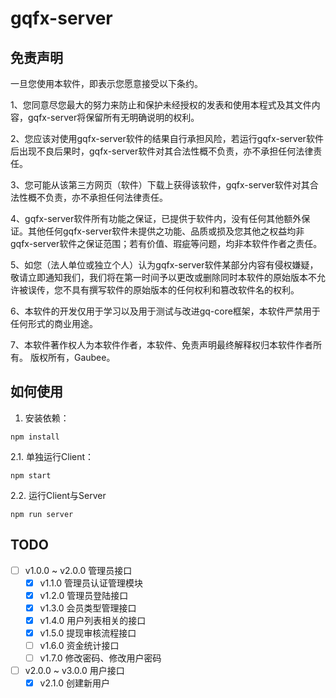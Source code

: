 # gqfx-server 

## 免责声明

一旦您使用本软件，即表示您愿意接受以下条约。

1、您同意尽您最大的努力来防止和保护未经授权的发表和使用本程式及其文件内容，gqfx-server将保留所有无明确说明的权利。 

2、您应该对使用gqfx-server软件的结果自行承担风险，若运行gqfx-server软件后出现不良后果时，gqfx-server软件对其合法性概不负责，亦不承担任何法律责任。 

3、您可能从该第三方网页（软件）下载上获得该软件，gqfx-server软件对其合法性概不负责，亦不承担任何法律责任。 

4、gqfx-server软件所有功能之保证，已提供于软件内，没有任何其他额外保证。其他任何gqfx-server软件未提供之功能、品质或损及您其他之权益均非gqfx-server软件之保证范围；若有价值、瑕疵等问题，均非本软件作者之责任。 

5、如您（法人单位或独立个人）认为gqfx-server软件某部分内容有侵权嫌疑，敬请立即通知我们，我们将在第一时间予以更改或删除同时本软件的原始版本不允许被误传，您不具有撰写软件的原始版本的任何权利和篡改软件名的权利。

6、本软件的开发仅用于学习以及用于测试与改进gq-core框架，本软件严禁用于任何形式的商业用途。 

7、本软件著作权人为本软件作者，本软件、免责声明最终解释权归本软件作者所有。 版权所有，Gaubee。

## 如何使用

1. 安装依赖：
```
npm install
```



2.1. 单独运行Client：
```
npm start
```

2.2. 运行Client与Server
```
npm run server
```


## TODO

- [ ] v1.0.0 ~ v2.0.0 管理员接口
  - [x] v1.1.0 管理员认证管理模块
  - [x] v1.2.0 管理员登陆接口
  - [x] v1.3.0 会员类型管理接口
  - [x] v1.4.0 用户列表相关的接口
  - [x] v1.5.0 提现审核流程接口
  - [ ] v1.6.0 资金统计接口
  - [ ] v1.7.0 修改密码、修改用户密码
- [ ] v2.0.0 ~ v3.0.0 用户接口
  - [x] v2.1.0 创建新用户
